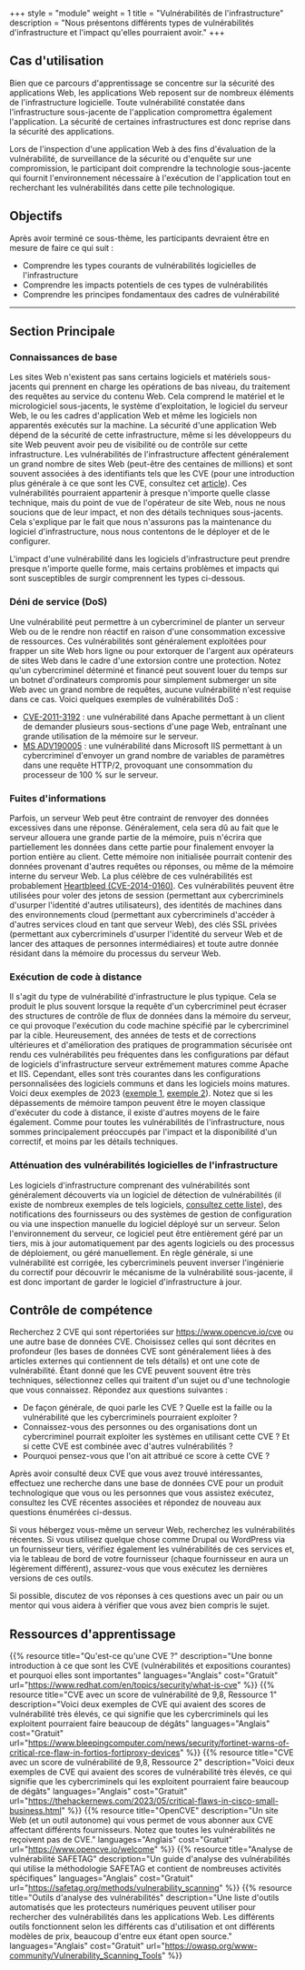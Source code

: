 +++
style = "module"
weight = 1
title = "Vulnérabilités de l'infrastructure"
description = "Nous présentons différents types de vulnérabilités d'infrastructure et l'impact qu'elles pourraient avoir."
+++

## Cas d'utilisation

Bien que ce parcours d'apprentissage se concentre sur la sécurité des applications Web, les applications Web reposent sur de nombreux éléments de l'infrastructure logicielle. Toute vulnérabilité constatée dans l'infrastructure sous-jacente de l'application compromettra également l'application. La sécurité de certaines infrastructures est donc reprise dans la sécurité des applications.

Lors de l'inspection d'une application Web à des fins d'évaluation de la vulnérabilité, de surveillance de la sécurité ou d'enquête sur une compromission, le participant doit comprendre la technologie sous-jacente qui fournit l'environnement nécessaire à l'exécution de l'application tout en recherchant les vulnérabilités dans cette pile technologique.

## Objectifs

Après avoir terminé ce sous-thème, les participants devraient être en mesure de faire ce qui suit :

- Comprendre les types courants de vulnérabilités logicielles de l'infrastructure
- Comprendre les impacts potentiels de ces types de vulnérabilités
- Comprendre les principes fondamentaux des cadres de vulnérabilité

---
## Section Principale

### Connaissances de base

Les sites Web n'existent pas sans certains logiciels et matériels sous-jacents qui prennent en charge les opérations de bas niveau, du traitement des requêtes au service du contenu Web. Cela comprend le matériel et le micrologiciel sous-jacents, le système d'exploitation, le logiciel du serveur Web, le ou les cadres d'application Web et même les logiciels non apparentés exécutés sur la machine. La sécurité d'une application Web dépend de la sécurité de cette infrastructure, même si les développeurs du site Web peuvent avoir peu de visibilité ou de contrôle sur cette infrastructure. Les vulnérabilités de l'infrastructure affectent généralement un grand nombre de sites Web (peut-être des centaines de millions) et sont souvent associées à des identifiants tels que les CVE (pour une introduction plus générale à ce que sont les CVE, consultez cet [article](https://www.redhat.com/en/topics/security/what-is-cve)). Ces vulnérabilités pourraient appartenir à presque n'importe quelle classe technique, mais du point de vue de l'opérateur de site Web, nous ne nous soucions que de leur impact, et non des détails techniques sous-jacents. Cela s'explique par le fait que nous n'assurons pas la maintenance du logiciel d'infrastructure, nous nous contentons de le déployer et de le configurer.

L'impact d'une vulnérabilité dans les logiciels d'infrastructure peut prendre presque n'importe quelle forme, mais certains problèmes et impacts qui sont susceptibles de surgir comprennent les types ci-dessous.

### Déni de service (DoS)

Une vulnérabilité peut permettre à un cybercriminel de planter un serveur Web ou de le rendre non réactif en raison d'une consommation excessive de ressources. Ces vulnérabilités sont généralement exploitées pour frapper un site Web hors ligne ou pour extorquer de l'argent aux opérateurs de sites Web dans le cadre d'une extorsion contre une protection. Notez qu'un cybercriminel déterminé et financé peut souvent louer du temps sur un botnet d'ordinateurs compromis pour simplement submerger un site Web avec un grand nombre de requêtes, aucune vulnérabilité n'est requise dans ce cas. Voici quelques exemples de vulnérabilités DoS :

- [CVE-2011-3192](https://nvd.nist.gov/vuln/detail/CVE-2011-3192) : une vulnérabilité dans Apache permettant à un client de demander plusieurs sous-sections d'une page Web, entraînant une grande utilisation de la mémoire sur le serveur.
- [MS ADV190005](https://msrc.microsoft.com/update-guide/vulnerability/ADV190005) : une vulnérabilité dans Microsoft IIS permettant à un cybercriminel d'envoyer un grand nombre de variables de paramètres dans une requête HTTP/2, provoquant une consommation du processeur de 100 % sur le serveur.

### Fuites d'informations

Parfois, un serveur Web peut être contraint de renvoyer des données excessives dans une réponse. Généralement, cela sera dû au fait que le serveur allouera une grande partie de la mémoire, puis n'écrira que partiellement les données dans cette partie pour finalement envoyer la portion entière au client. Cette mémoire non initialisée pourrait contenir des données provenant d'autres requêtes ou réponses, ou même de la mémoire interne du serveur Web. La plus célèbre de ces vulnérabilités est probablement [Heartbleed (CVE-2014-0160)](https://en.wikipedia.org/wiki/Heartbleed). Ces vulnérabilités peuvent être utilisées pour voler des jetons de session (permettant aux cybercriminels d'usurper l'identité d'autres utilisateurs), des identités de machines dans des environnements cloud (permettant aux cybercriminels d'accéder à d'autres services cloud en tant que serveur Web), des clés SSL privées (permettant aux cybercriminels d'usurper l'identité du serveur Web et de lancer des attaques de personnes intermédiaires) et toute autre donnée résidant dans la mémoire du processus du serveur Web.

### Exécution de code à distance

Il s'agit du type de vulnérabilité d'infrastructure le plus typique. Cela se produit le plus souvent lorsque la requête d'un cybercriminel peut écraser des structures de contrôle de flux de données dans la mémoire du serveur, ce qui provoque l'exécution du code machine spécifié par le cybercriminel par la cible. Heureusement, des années de tests et de corrections ultérieures et d'amélioration des pratiques de programmation sécurisée ont rendu ces vulnérabilités peu fréquentes dans les configurations par défaut de logiciels d'infrastructure serveur extrêmement matures comme Apache et IIS. Cependant, elles sont très courantes dans les configurations personnalisées des logiciels communs et dans les logiciels moins matures. Voici deux exemples de 2023 ([exemple 1](https://www.bleepingcomputer.com/news/security/fortinet-warns-of-critical-rce-flaw-in-fortios-fortiproxy-devices/), [exemple 2](https://thehackernews.com/2023/05/critical-flaws-in-cisco-small-business.html)). Notez que si les dépassements de mémoire tampon peuvent être le moyen classique d'exécuter du code à distance, il existe d'autres moyens de le faire également. Comme pour toutes les vulnérabilités de l'infrastructure, nous sommes principalement préoccupés par l'impact et la disponibilité d'un correctif, et moins par les détails techniques.

### Atténuation des vulnérabilités logicielles de l'infrastructure

Les logiciels d'infrastructure comprenant des vulnérabilités sont généralement découverts via un logiciel de détection de vulnérabilités (il existe de nombreux exemples de tels logiciels, [consultez cette liste](https://owasp.org/www-community/Vulnerability_Scanning_Tools)), des notifications des fournisseurs ou des systèmes de gestion de configuration ou via une inspection manuelle du logiciel déployé sur un serveur. Selon l'environnement du serveur, ce logiciel peut être entièrement géré par un tiers, mis à jour automatiquement par des agents logiciels ou des processus de déploiement, ou géré manuellement. En règle générale, si une vulnérabilité est corrigée, les cybercriminels peuvent inverser l'ingénierie du correctif pour découvrir le mécanisme de la vulnérabilité sous-jacente, il est donc important de garder le logiciel d'infrastructure à jour.

## Contrôle de compétence

Recherchez 2 CVE qui sont répertoriées sur <https://www.opencve.io/cve> ou une autre base de données CVE. Choisissez celles qui sont décrites en profondeur (les bases de données CVE sont généralement liées à des articles externes qui contiennent de tels détails) et ont une cote de vulnérabilité. Étant donné que les CVE peuvent souvent être très techniques, sélectionnez celles qui traitent d'un sujet ou d'une technologie que vous connaissez. Répondez aux questions suivantes :  

- De façon générale, de quoi parle les CVE ? Quelle est la faille ou la vulnérabilité que les cybercriminels pourraient exploiter ?
- Connaissez-vous des personnes ou des organisations dont un cybercriminel pourrait exploiter les systèmes en utilisant cette CVE ? Et si cette CVE est combinée avec d'autres vulnérabilités ?
- Pourquoi pensez-vous que l'on ait attribué ce score à cette CVE ?

Après avoir consulté deux CVE que vous avez trouvé intéressantes, effectuez une recherche dans une base de données CVE pour un produit technologique que vous ou les personnes que vous assistez exécutez, consultez les CVE récentes associées et répondez de nouveau aux questions énumérées ci-dessus.

Si vous hébergez vous-même un serveur Web, recherchez les vulnérabilités récentes. Si vous utilisez quelque chose comme Drupal ou WordPress via un fournisseur tiers, vérifiez également les vulnérabilités de ces services et, via le tableau de bord de votre fournisseur (chaque fournisseur en aura un légèrement différent), assurez-vous que vous exécutez les dernières versions de ces outils.

Si possible, discutez de vos réponses à ces questions avec un pair ou un mentor qui vous aidera à vérifier que vous avez bien compris le sujet.

## Ressources d'apprentissage
{{% resource title="Qu'est-ce qu'une CVE ?" description="Une bonne introduction à ce que sont les CVE (vulnérabilités et expositions courantes) et pourquoi elles sont importantes" languages="Anglais" cost="Gratuit" url="https://www.redhat.com/en/topics/security/what-is-cve" %}}
{{% resource title="CVE avec un score de vulnérabilité de 9,8, Ressource 1" description="Voici deux exemples de CVE qui avaient des scores de vulnérabilité très élevés, ce qui signifie que les cybercriminels qui les exploitent pourraient faire beaucoup de dégâts" languages="Anglais" cost="Gratuit" url="https://www.bleepingcomputer.com/news/security/fortinet-warns-of-critical-rce-flaw-in-fortios-fortiproxy-devices" %}}
{{% resource title="CVE avec un score de vulnérabilité de 9,8, Ressource 2" description="Voici deux exemples de CVE qui avaient des scores de vulnérabilité très élevés, ce qui signifie que les cybercriminels qui les exploitent pourraient faire beaucoup de dégâts" languages="Anglais" cost="Gratuit" url="https://thehackernews.com/2023/05/critical-flaws-in-cisco-small-business.html" %}}
{{% resource title="OpenCVE" description="Un site Web (et un outil autonome) qui vous permet de vous abonner aux CVE affectant différents fournisseurs. Notez que toutes les vulnérabilités ne reçoivent pas de CVE." languages="Anglais" cost="Gratuit" url="https://www.opencve.io/welcome" %}}
{{% resource title="Analyse de vulnérabilité SAFETAG" description="Un guide d'analyse des vulnérabilités qui utilise la méthodologie SAFETAG et contient de nombreuses activités spécifiques" languages="Anglais" cost="Gratuit" url="https://safetag.org/methods/vulnerability_scanning" %}}
{{% resource title="Outils d'analyse des vulnérabilités" description="Une liste d'outils automatisés que les protecteurs numériques peuvent utiliser pour rechercher des vulnérabilités dans les applications Web. Les différents outils fonctionnent selon les différents cas d'utilisation et ont différents modèles de prix, beaucoup d'entre eux étant open source." languages="Anglais" cost="Gratuit" url="https://owasp.org/www-community/Vulnerability_Scanning_Tools" %}}

